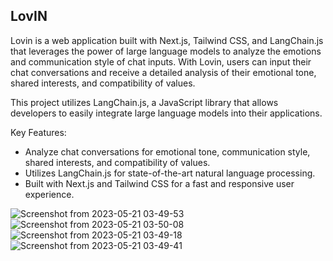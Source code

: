## LovIN

Lovin is a web application built with Next.js, Tailwind CSS, and LangChain.js that leverages the power of large language models to analyze the emotions and communication style of chat inputs. With Lovin, users can input their chat conversations and receive a detailed analysis of their emotional tone, shared interests, and compatibility of values.

This project utilizes LangChain.js, a JavaScript library that allows developers to easily integrate large language models into their applications.

Key Features:
- Analyze chat conversations for emotional tone, communication style, shared interests, and compatibility of values.
- Utilizes LangChain.js for state-of-the-art natural language processing.
- Built with Next.js and Tailwind CSS for a fast and responsive user experience.

![Screenshot from 2023-05-21 03-49-53](https://github.com/rooben-me/lovin/assets/51721541/7f7dd36f-aba6-44af-9ce9-f5a9fef5f362)
![Screenshot from 2023-05-21 03-50-08](https://github.com/rooben-me/lovin/assets/51721541/f0c238e3-ade5-4571-a3fb-37e571859294)
![Screenshot from 2023-05-21 03-49-18](https://github.com/rooben-me/lovin/assets/51721541/661c6036-a448-4e51-b75f-df23334d1731)
![Screenshot from 2023-05-21 03-49-41](https://github.com/rooben-me/lovin/assets/51721541/952add59-33d4-4fd1-9fdb-1b7c33a3ffcb)
